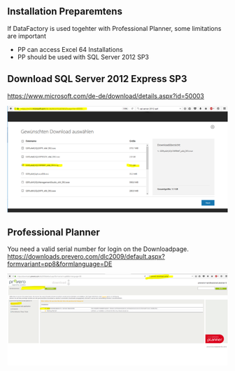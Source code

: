 ## Installation Preparemtens
If DataFactory is used togehter with Professional Planner, some limitations are important
* PP can access Excel 64 Installations
* PP should be used with SQL Server 2012 SP3

## Download SQL Server 2012 Express SP3
https://www.microsoft.com/de-de/download/details.aspx?id=50003
  
![PP](images/PP/Download_2012.PNG)



## Professional Planner
You need a valid serial number for login on the Downloadpage.  
https://downloads.prevero.com/dlc2009/default.aspx?formvariant=pp8&formlanguage=DE
  
![PP](images/PP/Download_PP.PNG)
